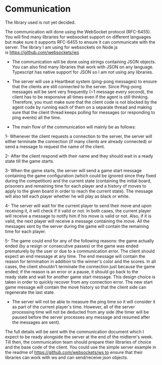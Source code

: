 # Communication

The library used is not yet decided.

The communication will done using the WebSocket protocol (RFC-6455). You will find many libraries for websocket support on different languages but make sure it supports RFC-6455 to ensure it can communicate with the server. The library I am using for websockets on Node.js is https://github.com/websockets/ws


- The communication will be done using strings containing JSON objects. You can also find many libraries that work with JSON on any language. Typescript has native support for JSON so I am not using any libraries.


- The server will use a Heartbeat system (ping-pong messages) to ensure that the clients are still connected to the server. Since Ping-pong messages will be sent very frequently (~1 message every second), the client has to be responsive all times even if the agent is still thinking. Therefore, you must make sure that the client code is not blocked by the agent code by running each of them on a separate thread and making sure that the client thread keeps polling for messages (or responding to ping events) all the time.


- The main flow of the communication will mainly be as follows:

1- Whenever the client requests a connection to the server, the server will either terminate the connection (if many clients are already connected) or send a message to request the name of the client.

2- After the client respond with their name and they should wait in a ready state till the game starts.

3- When the game starts, the server will send a game start message containing the game configuration (which could be ignored since they fixed during the competition) and the current state (containing the initial board, prisoners and remaining time for each player and a history of moves to apply to the given board in order to reach the current state). The message will also tell each player whether he will play as black or white.

4- The server will wait for the current player to send their move and upon receiving it, it will check if it valid or not. In both cases, the current player will receive a message to notify him if his move is valid or not. Also, if it is valid, the next player will receive a message containing the move. All the messages sent by the server during the game will contain the remaining time for each player.

5- The game could end for any of the following reasons: the game actually ended (by a resign or consecutive passes) or the game was ended prematurely by the user or due to a communication error. The client should expect an end message at any time. The end message will contain the reason for termination in addition to the winner's color and the scores. In all cases, the client shouldn't terminate the connection just because the game ended; if the reason is an error or a pause, it should go back to the ready state and wait for another game start message. This design choice is taken in order to quickly recover from any connection error. The new start game message will contain the move history so that the client side can regenerate the last state.


- The server will not be able to measure the ping time so it will consider it as part of the current player's time. However, all of the server processing time will not be deducted from any side (the timer will be paused before the server processes any message and resumed after the messages are sent).


The full details will be sent with the communication document which I expect to be ready alongside the server at the end of the midterm's week. Till then, the communication team should prepare their libraries of choice and the base code of the client. You could use the simple server example in the readme of https://github.com/websockets/ws to ensure that their libraries can work with ws and can send/receive json objects.